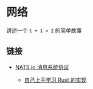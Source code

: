 # 网络

讲述一个 `1 + 1 > 2` 的简单故事

## 链接

- [NATS.io 消息系统协议](https://docs.nats.io/)

  - [自己上手学习 Rust 的实现](https://github.com/Binlogo/nats-rs)
